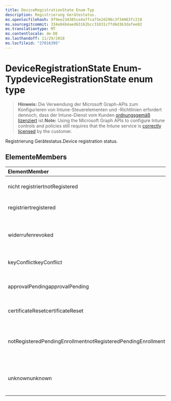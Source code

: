 ```yaml
---
title: DeviceRegistrationState Enum-Typ
description: Registrierung Gerätestatus.
ms.openlocfilehash: 9f9ee23d385ce4a7fca73e2d296c3f34063fc218
ms.sourcegitcommit: 334e84b4aed63162bcc31831cffd6d363dafee02
ms.translationtype: MT
ms.contentlocale: de-DE
ms.lasthandoff: 11/29/2018
ms.locfileid: "27016395"
---
```

# <a name="deviceregistrationstate-enum-type"></a><span data-ttu-id="e9b9a-103">DeviceRegistrationState Enum-Typ</span><span class="sxs-lookup"><span data-stu-id="e9b9a-103">deviceRegistrationState enum type</span></span>

> <span data-ttu-id="e9b9a-104">**Hinweis:** Die Verwendung der Microsoft Graph-APIs zum Konfigurieren von Intune-Steuerelementen und -Richtlinien erfordert dennoch, dass der Intune-Dienst vom Kunden [ordnungsgemäß lizenziert](https://go.microsoft.com/fwlink/?linkid=839381) ist.</span><span class="sxs-lookup"><span data-stu-id="e9b9a-104">**Note:** Using the Microsoft Graph APIs to configure Intune controls and policies still requires that the Intune service is [correctly licensed](https://go.microsoft.com/fwlink/?linkid=839381) by the customer.</span></span>

<span data-ttu-id="e9b9a-105">Registrierung Gerätestatus.</span><span class="sxs-lookup"><span data-stu-id="e9b9a-105">Device registration status.</span></span>
## <a name="members"></a><span data-ttu-id="e9b9a-106">Elemente</span><span class="sxs-lookup"><span data-stu-id="e9b9a-106">Members</span></span>
|<span data-ttu-id="e9b9a-107">Element</span><span class="sxs-lookup"><span data-stu-id="e9b9a-107">Member</span></span>|<span data-ttu-id="e9b9a-108">Wert</span><span class="sxs-lookup"><span data-stu-id="e9b9a-108">Value</span></span>|<span data-ttu-id="e9b9a-109">Beschreibung</span><span class="sxs-lookup"><span data-stu-id="e9b9a-109">Description</span></span>|
|:---|:---|:---|
|<span data-ttu-id="e9b9a-110">nicht registriert</span><span class="sxs-lookup"><span data-stu-id="e9b9a-110">notRegistered</span></span>|<span data-ttu-id="e9b9a-111">0</span><span class="sxs-lookup"><span data-stu-id="e9b9a-111">0</span></span>|<span data-ttu-id="e9b9a-112">Das Gerät ist nicht registriert.</span><span class="sxs-lookup"><span data-stu-id="e9b9a-112">The device is not registered.</span></span>|
|<span data-ttu-id="e9b9a-113">registriert</span><span class="sxs-lookup"><span data-stu-id="e9b9a-113">registered</span></span>|<span data-ttu-id="e9b9a-114">2</span><span class="sxs-lookup"><span data-stu-id="e9b9a-114">2</span></span>|<span data-ttu-id="e9b9a-115">Das Gerät registriert ist.</span><span class="sxs-lookup"><span data-stu-id="e9b9a-115">The device is registered.</span></span>|
|<span data-ttu-id="e9b9a-116">widerrufen</span><span class="sxs-lookup"><span data-stu-id="e9b9a-116">revoked</span></span>|<span data-ttu-id="e9b9a-117">3</span><span class="sxs-lookup"><span data-stu-id="e9b9a-117">3</span></span>|<span data-ttu-id="e9b9a-118">Das Gerät wurde blockiert, gelöscht oder zurückgezogen.</span><span class="sxs-lookup"><span data-stu-id="e9b9a-118">The device has been blocked, wiped or retired.</span></span>|
|<span data-ttu-id="e9b9a-119">keyConflict</span><span class="sxs-lookup"><span data-stu-id="e9b9a-119">keyConflict</span></span>|<span data-ttu-id="e9b9a-120">4</span><span class="sxs-lookup"><span data-stu-id="e9b9a-120">4</span></span>|<span data-ttu-id="e9b9a-121">Das Gerät hat einen Konflikt mit Schlüssel.</span><span class="sxs-lookup"><span data-stu-id="e9b9a-121">The device has a key conflict.</span></span>|
|<span data-ttu-id="e9b9a-122">approvalPending</span><span class="sxs-lookup"><span data-stu-id="e9b9a-122">approvalPending</span></span>|<span data-ttu-id="e9b9a-123">5</span><span class="sxs-lookup"><span data-stu-id="e9b9a-123">5</span></span>|<span data-ttu-id="e9b9a-124">Das Gerät ist ausstehender Genehmigung.</span><span class="sxs-lookup"><span data-stu-id="e9b9a-124">The device is pending approval.</span></span>|
|<span data-ttu-id="e9b9a-125">certificateReset</span><span class="sxs-lookup"><span data-stu-id="e9b9a-125">certificateReset</span></span>|<span data-ttu-id="e9b9a-126">6</span><span class="sxs-lookup"><span data-stu-id="e9b9a-126">6</span></span>|<span data-ttu-id="e9b9a-127">Das Gerät Zertifikat wurde zurückgesetzt.</span><span class="sxs-lookup"><span data-stu-id="e9b9a-127">The device certificate has been reset.</span></span>|
|<span data-ttu-id="e9b9a-128">notRegisteredPendingEnrollment</span><span class="sxs-lookup"><span data-stu-id="e9b9a-128">notRegisteredPendingEnrollment</span></span>|<span data-ttu-id="e9b9a-129">7</span><span class="sxs-lookup"><span data-stu-id="e9b9a-129">7</span></span>|<span data-ttu-id="e9b9a-130">Das Gerät ist nicht registriert und ausstehenden Registrierung.</span><span class="sxs-lookup"><span data-stu-id="e9b9a-130">The device is not registered and pending enrollment.</span></span>|
|<span data-ttu-id="e9b9a-131">unknown</span><span class="sxs-lookup"><span data-stu-id="e9b9a-131">unknown</span></span>|<span data-ttu-id="e9b9a-132">8</span><span class="sxs-lookup"><span data-stu-id="e9b9a-132">8</span></span>|<span data-ttu-id="e9b9a-133">Die Registrierung Gerätestatus ist unbekannt.</span><span class="sxs-lookup"><span data-stu-id="e9b9a-133">The device registration status is unknown.</span></span>|



